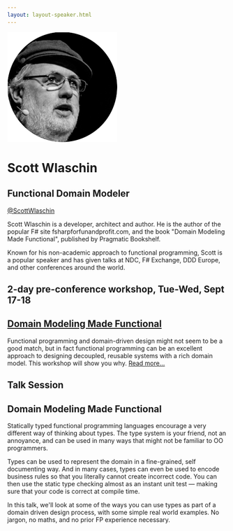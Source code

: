```yaml
---
layout: layout-speaker.html
---
```

<div class="container section featured-speaker">
  <div class="row">
    <div class="col-xs-12 col-sm-2 img-container">
      <img class="speaker-page-img" src="../img/speakers/Scott-Wlaschin-ON.png">
    </div>
    <div class="col-xs-12 col-sm-10 copy-container">
        <h1 class="speaker-header">Scott Wlaschin</h1>
        <h2 class="speaker-subtitle">Functional Domain Modeler</h2>
        <p><a class="speaker-handle" href="https://twitter.com/ScottWlaschin" target="_blank">@ScottWlaschin</a></p>
        <p>Scott Wlaschin is a developer, architect and author. He is the author of the popular F# site fsharpforfunandprofit.com, and the book "Domain Modeling Made Functional", published by Pragmatic Bookshelf.</p>
        <p>Known for his non-academic approach to functional programming, Scott is a popular speaker and has given talks at NDC, F# Exchange, DDD Europe, and other conferences around the world.</p>
        <h2 class="speaker-subheader">2-day pre-conference workshop, Tue-Wed, Sept 17-18</h2>
        <h2 class="speaker-subheader"><a href="../workshops/domain-modeling-made-functional.html">Domain Modeling Made Functional</a></h2>
        <p>Functional programming and domain-driven design might not seem to be a good match, but in fact functional programming can be an excellent approach to designing decoupled, reusable systems with a rich domain model. This workshop will show you why. <a href="../workshops/domain-modeling-made-functional.html">Read more...</a></p>
        <h2 class="speaker-subheader">Talk Session</h2>
        <h2 class="speaker-subheader gold">Domain Modeling Made Functional</h2>
        <p>Statically typed functional programming languages encourage a very different way of thinking about types. The type system is your friend, not an annoyance, and can be used in many ways that might not be familiar to OO programmers.</p>
        <p>Types can be used to represent the domain in a fine-grained, self documenting way. And in many cases, types can even be used to encode business rules so that you literally cannot create incorrect code. You can then use the static type checking almost as an instant unit test — making sure that your code is correct at compile time.</p>
        <p>In this talk, we'll look at some of the ways you can use types as part of a domain driven design process, with some simple real world examples. No jargon, no maths, and no prior FP experience necessary.</p>
    </div>
  </div>
</div>